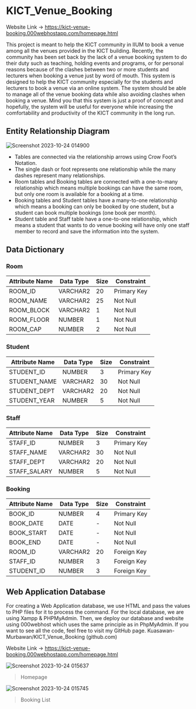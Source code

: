 # KICT_Venue_Booking

Website Link -> https://kict-venue-booking.000webhostapp.com/homepage.html

  This project is meant to help the KICT community in IIUM to book a venue among all the venues provided in the KICT building. Recently, the community has been set back by the lack of a venue booking system to do their duty such as teaching, holding events and programs, or for personal reasons because of the clashes between two or more students and lecturers when booking a venue just by word of mouth. This system is designed to help the KICT community especially for the students and lecturers to book a venue via an online system. The system should be able to manage all of the venue booking data while also avoiding clashes when booking a venue. Mind you that this system is just a proof of concept and hopefully, the system will be useful for everyone while increasing the comfortability and productivity of the KICT community in the long run.

 ## Entity Relationship Diagram

 
![Screenshot 2023-10-24 014900](https://github.com/Kuasawan-Murbawan/KICT_Venue_Booking/assets/74280845/ca024b5c-64a3-421f-8adc-23346c18c823)

- Tables are connected via the relationship arrows using Crow Foot’s Notation.
- The single dash or foot represents one relationship while the many dashes represent many relationships. 
- Room tables and Booking tables are connected with a one-to-many relationship which means multiple bookings can have the same room, but only one room is available for a booking at a time. 
- Booking tables and Student tables have a many-to-one relationship which means a booking can only be booked by one student, but a student can book multiple bookings (one book per month).
- Student table and Staff table have a one-to-one relationship, which means a student that wants to do venue booking will have only one staff member to record and save the information into the system.

## Data Dictionary
### Room

| Attribute Name | Data Type | Size | Constraint |
| -------------- | --------- | ---- | ---------- |
| ROOM_ID        | VARCHAR2  | 20   | Primary Key |
| ROOM_NAME      | VARCHAR2  | 25   | Not Null   |
| ROOM_BLOCK     | VARCHAR2  | 1    | Not Null   |
| ROOM_FLOOR     | NUMBER    | 1    | Not Null   |
| ROOM_CAP       | NUMBER    | 2    | Not Null   |

### Student

| Attribute Name | Data Type | Size | Constraint |
| -------------- | --------- | ---- | ---------- |
| STUDENT_ID     | NUMBER    | 3    | Primary Key |
| STUDENT_NAME   | VARCHAR2  | 30   | Not Null   |
| STUDENT_DEPT   | VARCHAR2  | 20   | Not Null   |
| STUDENT_YEAR   | NUMBER    | 5    | Not Null   |

### Staff

| Attribute Name | Data Type | Size | Constraint |
| -------------- | --------- | ---- | ---------- |
| STAFF_ID       | NUMBER    | 3    | Primary Key |
| STAFF_NAME     | VARCHAR2  | 30   | Not Null   |
| STAFF_DEPT     | VARCHAR2  | 20   | Not Null   |
| STAFF_SALARY   | NUMBER    | 5    | Not Null   |

### Booking

| Attribute Name | Data Type | Size | Constraint |
| -------------- | --------- | ---- | ---------- |
| BOOK_ID        | NUMBER    | 4    | Primary Key |
| BOOK_DATE      | DATE      | -    | Not Null   |
| BOOK_START     | DATE      | -    | Not Null   |
| BOOK_END       | DATE      | -    | Not Null   |
| ROOM_ID        | VARCHAR2  | 20   | Foreign Key |
| STAFF_ID       | NUMBER    | 3    | Foreign Key |
| STUDENT_ID     | NUMBER    | 3    | Foreign Key |

## Web Application Database
For creating a Web Application database, we use HTML and pass the values to PHP files for it to process the command. For the local database, we are using Xampp & PHPMyAdmin. Then, we deploy our database and website using 000webhost which uses the same principle as in PhpMyAdmin. If you want to see all the code, feel free to visit my GitHub page. Kuasawan-Murbawan/KICT_Venue_Booking (github.com)

Website Link -> https://kict-venue-booking.000webhostapp.com/homepage.html


![Screenshot 2023-10-24 015637](https://github.com/Kuasawan-Murbawan/KICT_Venue_Booking/assets/74280845/7169cc64-e166-4e0c-b91b-5c6729d063bd)
> Homepage

![Screenshot 2023-10-24 015745](https://github.com/Kuasawan-Murbawan/KICT_Venue_Booking/assets/74280845/399a6974-a4b9-4fad-a1d8-e007e3c45fa4)

> Booking List
